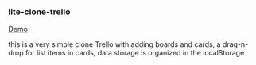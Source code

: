 ### lite-clone-trello

[Demo](https://alisabeata.github.io/trello_clone/build/)

this is a very simple clone Trello with adding boards and cards, a drag-n-drop for list items in cards, data storage is organized in the localStorage
